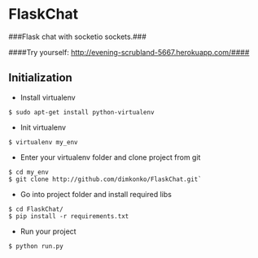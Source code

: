 FlaskChat
=========

###Flask chat with socketio sockets.###

####Try yourself: http://evening-scrubland-5667.herokuapp.com/####

## Initialization

* Install virtualenv

`$ sudo apt-get install python-virtualenv`

* Init virtualenv

`$ virtualenv my_env`

* Enter your virtualenv folder and clone project from git

```
$ cd my_env
$ git clone http://github.com/dimkonko/FlaskChat.git`
```

* Go into project folder and install required libs

```
$ cd FlaskChat/ 
$ pip install -r requirements.txt
```

* Run your project

`$ python run.py`

